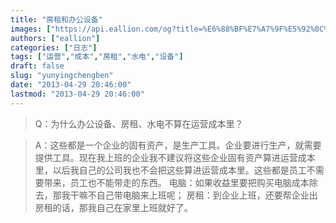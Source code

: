 ```yaml
---
title: "房租和办公设备"
images: ["https://api.eallion.com/og?title=%E6%88%BF%E7%A7%9F%E5%92%8C%E5%8A%9E%E5%85%AC%E8%AE%BE%E5%A4%87"]
authors: ["eallion"]
categories: ["日志"]
tags: ["运营","成本","房租","水电","设备"]
draft: false
slug: "yunyingchengben"
date: "2013-04-29 20:46:00"
lastmod: "2013-04-29 20:46:00"
---
```


> Q：为什么办公设备、房租、水电不算在运营成本里？

<blockquote>A：这些都是一个企业的固有资产，是生产工具。企业要进行生产，就需要提供工具。现在我上班的企业我不建议将这些企业固有资产算进运营成本里，以后我自己的公司我也不会把这些算进运营成本里。这些都是员工不需要带来，员工也不能带走的东西。
电脑：如果收益里要把购买电脑成本除去，那我干嘛不自己带电脑来上班呢；
房租：到企业上班，还要帮企业出房租的话，那我自己在家里上班就好了。</blockquote>
